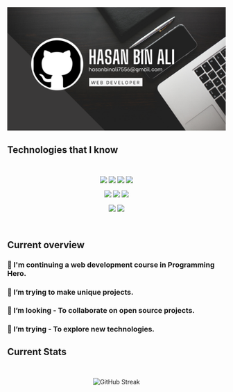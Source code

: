 <a href="https://www.facebook.com/hasan.binali.311">
<img src="https://raw.githubusercontent.com/Hasan9955/Hasan9955/main/images/cover.png" />
</a>


<!-- ## Reach me out

<br />

[<p align="center"><img height="75" src="https://github.com/Hasan9955/Hasan9955/blob/main/images/linkedin.png">](https://www.linkedin.com/in/hasan-bin-ali-303b82299)[<img height="75" src="https://github.com/Hasan9955/Hasan9955/blob/main/images/facebook1.png">](https://www.facebook.com/hasan.binali.311)

<br /> -->

## Technologies that I know

<br> 
<p align="center">
<img src="https://skillicons.dev/icons?i=html"/>
<img src="https://skillicons.dev/icons?i=css"/>
<img src="https://skillicons.dev/icons?i=js"/>
<img src="https://skillicons.dev/icons?i=react"/>
</p>


<p align="center">
<img src="https://skillicons.dev/icons?i=tailwind"/>
<img src="https://skillicons.dev/icons?i=firebase"/>
<img src="https://skillicons.dev/icons?i=vite"/>
</p>


<p align="center">
<img src="https://skillicons.dev/icons?i=express"/>
<img src="https://skillicons.dev/icons?i=mongodb"/> 
</p>
<br/>

## Current overview


### 🔭 I'm continuing a web development course in Programming Hero. 
### 🌱 I’m trying to make unique projects.
### 👯 I’m looking - To collaborate on open source projects. 
### 🤔 I’m trying - To explore new technologies.  

## Current Stats

<br />
<p align="center">
  <img width="60%" src="https://github-readme-streak-stats.herokuapp.com?user=Hasan9955" alt="GitHub Streak" />
</p>


